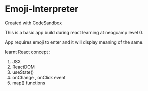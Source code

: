 # Emoji-Interpreter
Created with CodeSandbox

This is a basic app build during react learning at neogcamp level 0.

App requires emoji to enter and it will display meaning of the same.

learnt React concept :
1. JSX
2. ReactDOM
3. useState()
4. onChange , onClick event
5. map() functions 

